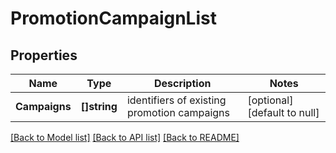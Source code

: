 # PromotionCampaignList

## Properties
Name | Type | Description | Notes
------------ | ------------- | ------------- | -------------
**Campaigns** | **[]string** | identifiers of existing promotion campaigns | [optional] [default to null]

[[Back to Model list]](../README.md#documentation-for-models) [[Back to API list]](../README.md#documentation-for-api-endpoints) [[Back to README]](../README.md)


